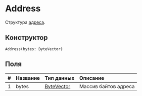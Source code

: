 # Address

Структура [адреса](/ru/blockchain/account/address.md).

## Конструктор

``` ride
Address(bytes: ByteVector)
```

## Поля

|   #   | Название | Тип данных | Описание |
| :--- | :--- | :--- | :--- |
| 1 | bytes | [ByteVector](/ru/ride/data-types/byte-vector.md) | Массив байтов адреса |
